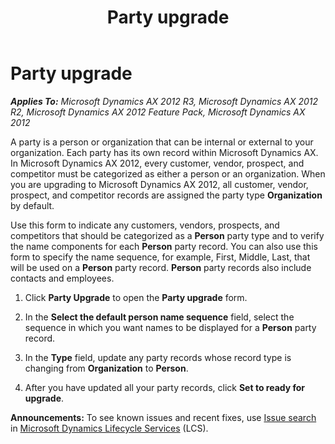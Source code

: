 ﻿---
title: Party upgrade
TOCTitle: Party upgrade
ms:assetid: 2d40df97-53af-416e-8450-1b66b7a4e55c
ms:mtpsurl: https://technet.microsoft.com/en-us/library/Gg751375(v=AX.60)
ms:contentKeyID: 35132591
ms.date: 04/18/2014
mtps_version: v=AX.60
---

# Party upgrade 


_**Applies To:** Microsoft Dynamics AX 2012 R3, Microsoft Dynamics AX 2012 R2, Microsoft Dynamics AX 2012 Feature Pack, Microsoft Dynamics AX 2012_

A party is a person or organization that can be internal or external to your organization. Each party has its own record within Microsoft Dynamics AX. In Microsoft Dynamics AX 2012, every customer, vendor, prospect, and competitor must be categorized as either a person or an organization. When you are upgrading to Microsoft Dynamics AX 2012, all customer, vendor, prospect, and competitor records are assigned the party type **Organization** by default.

Use this form to indicate any customers, vendors, prospects, and competitors that should be categorized as a **Person** party type and to verify the name components for each **Person** party record. You can also use this form to specify the name sequence, for example, First, Middle, Last, that will be used on a **Person** party record. **Person** party records also include contacts and employees.

1.  Click **Party Upgrade** to open the **Party upgrade** form.

2.  In the **Select the default person name sequence** field, select the sequence in which you want names to be displayed for a **Person** party record.

3.  In the **Type** field, update any party records whose record type is changing from **Organization** to **Person**.

4.  After you have updated all your party records, click **Set to ready for upgrade**.

  
**Announcements:** To see known issues and recent fixes, use [Issue search](http://go.microsoft.com/fwlink/?linkid=389258) in [Microsoft Dynamics Lifecycle Services](http://go.microsoft.com/fwlink/?linkid=306505) (LCS).

